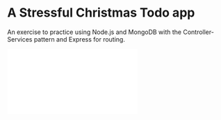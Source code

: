 # A Stressful Christmas Todo app
An exercise to practice using Node.js and MongoDB with the Controller-Services pattern and Express for routing.  

![App architecture](../main/assets/TodoAppArchitecture.pdf)
